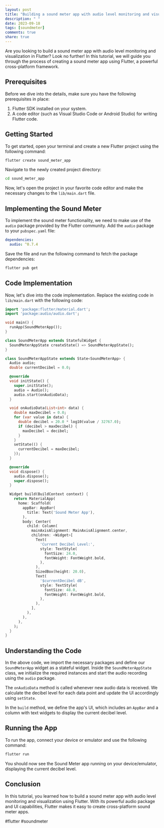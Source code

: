 ```yaml
---
layout: post
title: "Building a sound meter app with audio level monitoring and visualization in Flutter"
description: " "
date: 2023-09-18
tags: [soundmeter]
comments: true
share: true
---
```


Are you looking to build a sound meter app with audio level monitoring and visualization in Flutter? Look no further! In this tutorial, we will guide you through the process of creating a sound meter app using Flutter, a powerful cross-platform framework.

## Prerequisites
Before we dive into the details, make sure you have the following prerequisites in place:

1. Flutter SDK installed on your system.
2. A code editor (such as Visual Studio Code or Android Studio) for writing Flutter code.

## Getting Started
To get started, open your terminal and create a new Flutter project using the following command:

```bash
flutter create sound_meter_app
```

Navigate to the newly created project directory:

```bash
cd sound_meter_app
```

Now, let's open the project in your favorite code editor and make the necessary changes to the `lib/main.dart` file.

## Implementing the Sound Meter
To implement the sound meter functionality, we need to make use of the `audio` package provided by the Flutter community. Add the `audio` package to your `pubspec.yaml` file:

```yaml
dependencies:
  audio: ^0.7.4
```

Save the file and run the following command to fetch the package dependencies:

```bash
flutter pub get
```

## Code Implementation
Now, let's dive into the code implementation. Replace the existing code in `lib/main.dart` with the following code:

```dart
import 'package:flutter/material.dart';
import 'package:audio/audio.dart';

void main() {
  runApp(SoundMeterApp());
}

class SoundMeterApp extends StatefulWidget {
  SoundMeterAppState createState() => SoundMeterAppState();
}

class SoundMeterAppState extends State<SoundMeterApp> {
  Audio audio;
  double currentDecibel = 0.0;

  @override
  void initState() {
    super.initState();
    audio = Audio();
    audio.start(onAudioData);
  }

  void onAudioData(List<int> data) {
    double maxDecibel = 0.0;
    for (var value in data) {
      double decibel = 20.0 * log10(value / 32767.0);
      if (decibel > maxDecibel) {
        maxDecibel = decibel;
      }
    }
    setState(() {
      currentDecibel = maxDecibel;
    });
  }

  @override
  void dispose() {
    audio.dispose();
    super.dispose();
  }

  Widget build(BuildContext context) {
    return MaterialApp(
      home: Scaffold(
        appBar: AppBar(
          title: Text('Sound Meter App'),
        ),
        body: Center(
          child: Column(
            mainAxisAlignment: MainAxisAlignment.center,
            children: <Widget>[
              Text(
                'Current Decibel Level:',
                style: TextStyle(
                  fontSize: 24.0,
                  fontWeight: FontWeight.bold,
                ),
              ),
              SizedBox(height: 20.0),
              Text(
                '$currentDecibel dB',
                style: TextStyle(
                  fontSize: 48.0,
                  fontWeight: FontWeight.bold,
                ),
              ),
            ],
          ),
        ),
      ),
    );
  }
}
```

## Understanding the Code
In the above code, we import the necessary packages and define our `SoundMeterApp` widget as a stateful widget. Inside the `SoundMeterAppState` class, we initialize the required instances and start the audio recording using the `audio` package.

The `onAudioData` method is called whenever new audio data is received. We calculate the decibel level for each data point and update the UI accordingly using `setState`.

In the `build` method, we define the app's UI, which includes an `AppBar` and a column with text widgets to display the current decibel level.

## Running the App
To run the app, connect your device or emulator and use the following command:

```bash
flutter run
```

You should now see the Sound Meter app running on your device/emulator, displaying the current decibel level.

## Conclusion
In this tutorial, you learned how to build a sound meter app with audio level monitoring and visualization using Flutter. With its powerful audio package and UI capabilities, Flutter makes it easy to create cross-platform sound meter apps.

#flutter #soundmeter